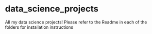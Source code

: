 # data_science_projects
All my data science projects! Please refer to the Readme in each of the folders for installation instructions

